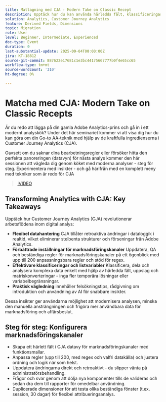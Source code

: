 ```yaml
---
title: Matlagning med CJA - Modern Take on Classic Recept
description: Upptäck hur du kan använda härledda fält, klassificeringar och listaktiverade dimensioner i Customer Journey Analytics för att låsa upp flexibla, retroaktiva insikter.
solution: Analytics, Customer Journey Analytics
feature: Derived Fields, Dimensions
topic: Migration
role: User
level: Beginner, Intermediate, Experienced
doc-type: Event
duration: 0
last-substantial-update: 2025-09-04T00:00:00Z
jira: KT-18812
source-git-commit: 887622e17681c1e3bc44175667777b0f4e65cc65
workflow-type: tm+mt
source-wordcount: '310'
ht-degree: 0%

---
```



# Matcha med CJA: Modern Take on Classic Recepts

Är du redo att lägga på din gamla Adobe Analytics-prins och gå in i ett modernt analyskök? Under det här seminariet kommer vi att visa dig hur du kan göra om din Go-to AA-teknik med hjälp av de kraftfulla ingredienserna i Customer Journey Analytics (CJA).

Oavsett om du saknar dina bearbetningsregler eller försöker hitta den perfekta panoreringen (datavyn) för nästa analys kommer den här sessionen att vägleda dig genom köket med moderna analyser - steg för steg.
Experimentera med insikter - och gå härifrån med en komplett meny med tekniker som är redo för CJA

>[!VIDEO](https://video.tv.adobe.com/v/3471244/?learn=on&enablevpops&captions=swe)

## Transforming Analytics with CJA: Key Takeaways

Upptäck hur Customer Journey Analytics (CJA) revolutionerar arbetsflödena inom digital analys:

* **Flexibel datahantering** CJA tillåter retroaktiva ändringar i dataloggik i realtid, vilket eliminerar stelbenta strukturer och förseningar från Adobe Analytics.
* **Förbättrade inställningar för marknadsföringskanaler** Uppdatera, QA och beständiga regler för marknadsföringskanaler på ett ögonblick med upp till 200 anpassningsbara regler och stöd för regex.
* **Effektivare klassificeringar och listvariabler** Klassificera, dela och analysera komplexa data enkelt med hjälp av härledda fält, uppslag och matriskonverteringar - inga fler temporära lösningar eller variabelbegränsningar.
* **Praktisk vägledning** innehåller felsökningstips, rådgivning om introduktion och användning av AI för snabbare insikter.

Dessa insikter ger användarna möjlighet att modernisera analysen, minska den manuella ansträngningen och frigöra mer användbara data för marknadsföring och affärsbeslut.

## Steg för steg: Konfigurera marknadsföringskanaler

* Skapa ett härlett fält i CJA datavy för marknadsföringskanaler med funktionsmallar.
* Anpassa regler (upp till 200, med regex och valfri datakälla) och justera ordning och logik när som helst.
* Uppdatera ändringarna direkt och retroaktivt - du slipper vänta på administratörsbehandling.
* Frågor och svar genom att dölja nya komponenter tills de valideras och sedan dra dem till rapporter för omedelbar användning.
* Duplicerade dimensioner för att testa olika beständiga fönster (t.ex. session, 30 dagar) för flexibel attribueringsanalys.
